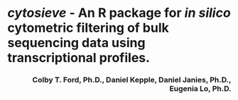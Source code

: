 # *cytosieve* - An R package for _in silico_ cytometric filtering of bulk sequencing data using transcriptional profiles.
<h3 align = "right">Colby T. Ford, Ph.D., Daniel Kepple, Daniel Janies, Ph.D., Eugenia Lo, Ph.D.</h3>
